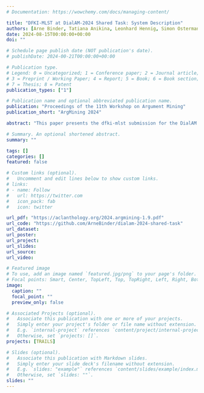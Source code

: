 ```yaml
---
# Documentation: https://wowchemy.com/docs/managing-content/

title: "DFKI-MLST at DialAM-2024 Shared Task: System Description"
authors: [Arne Binder, Tatiana Anikina, Leonhard Hennig, Simon Ostermann]
date: 2024-08-15T00:00:00+00:00
doi: ""

# Schedule page publish date (NOT publication's date).
# publishDate: 2024-00-21T00:00:00+00:00

# Publication type.
# Legend: 0 = Uncategorized; 1 = Conference paper; 2 = Journal article;
# 3 = Preprint / Working Paper; 4 = Report; 5 = Book; 6 = Book section;
# 7 = Thesis; 8 = Patent
publication_types: ["1"]

# Publication name and optional abbreviated publication name.
publication: "Proceedings of the 11th Workshop on Argument Mining"
publication_short: "ArgMining 2024"

abstract: "This paper presents the dfki-mlst submission for the DialAM shared task (Ruiz-Dolz et al., 2024) on identification of argumentative and illocutionary relations in dialogue. Our model achieves best results in the global setting: 48.25 F1 at the focused level when looking only at the related arguments/locutions and 67.05 F1 at the general level when evaluating the complete argument maps. We describe our implementation of the data pre-processing, relation encoding and classification, evaluating 11 different base models and performing experiments with, e.g., node text combination and data augmentation. Our source code is publicly available."

# Summary. An optional shortened abstract.
summary: ""

tags: []
categories: []
featured: false

# Custom links (optional).
#   Uncomment and edit lines below to show custom links.
# links:
# - name: Follow
#   url: https://twitter.com
#   icon_pack: fab
#   icon: twitter

url_pdf: "https://aclanthology.org/2024.argmining-1.9.pdf"
url_code: "https://github.com/ArneBinder/dialam-2024-shared-task"
url_dataset:
url_poster:
url_project:
url_slides:
url_source:
url_video:

# Featured image
# To use, add an image named `featured.jpg/png` to your page's folder. 
# Focal points: Smart, Center, TopLeft, Top, TopRight, Left, Right, BottomLeft, Bottom, BottomRight.
image:
  caption: ""
  focal_point: ""
  preview_only: false

# Associated Projects (optional).
#   Associate this publication with one or more of your projects.
#   Simply enter your project's folder or file name without extension.
#   E.g. `internal-project` references `content/project/internal-project/index.md`.
#   Otherwise, set `projects: []`.
projects: [TRAILS]

# Slides (optional).
#   Associate this publication with Markdown slides.
#   Simply enter your slide deck's filename without extension.
#   E.g. `slides: "example"` references `content/slides/example/index.md`.
#   Otherwise, set `slides: ""`.
slides: ""
---
```

